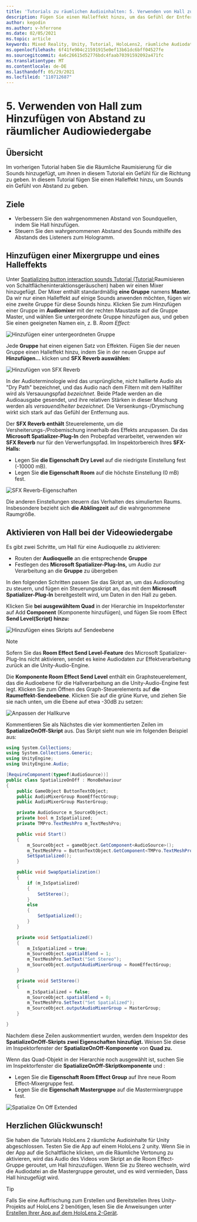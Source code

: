 ```yaml
---
title: 'Tutorials zu räumlichen Audioinhalten: 5. Verwenden von Hall zum Hinzufügen von Abstand zu räumlicher Audiowiedergabe'
description: Fügen Sie einen Halleffekt hinzu, um das Gefühl der Entfernungsvariation zu räumlichen Audiodaten zu verbessern.
author: kegodin
ms.author: v-hferrone
ms.date: 02/05/2021
ms.topic: article
keywords: Mixed Reality, Unity, Tutorial, HoloLens2, räumliche Audiodaten, MRTK, Mixed Reality-Toolkit, UWP, Windows 10, HRTF, kopfbezogene Übertragungsfunktion, Hall, Microsoft Spatializer, Audiomixer, SFX-Hall
ms.openlocfilehash: 6f41fe904c21591915e0ef13b61dc6bff04527fe
ms.sourcegitcommit: 4a6c26615d52776bdc4faab70391592092a471fc
ms.translationtype: MT
ms.contentlocale: de-DE
ms.lasthandoff: 05/29/2021
ms.locfileid: "110712687"
---
```

# <a name="5-using-reverb-to-add-distance-to-spatial-audio"></a>5. Verwenden von Hall zum Hinzufügen von Abstand zu räumlicher Audiowiedergabe

## <a name="overview"></a>Übersicht

Im vorherigen Tutorial haben Sie die Räumliche Raumisierung für die Sounds hinzugefügt, um ihnen in diesem Tutorial ein Gefühl für die Richtung zu geben. In diesem Tutorial fügen Sie einen Halleffekt hinzu, um Sounds ein Gefühl von Abstand zu geben.

## <a name="objectives"></a>Ziele

* Verbessern Sie den wahrgenommenen Abstand von Soundquellen, indem Sie Hall hinzufügen.
* Steuern Sie den wahrgenommenen Abstand des Sounds mithilfe des Abstands des Listeners zum Hologramm.

## <a name="add-a-mixer-group-and-a-reverb-effect"></a>Hinzufügen einer Mixergruppe und eines Halleffekts

Unter [Spatializing button interaction sounds Tutorial (Tutorial:](unity-spatial-audio-ch2.md)Raumisieren von Schaltflächeninteraktionsgeräuschen) haben wir einen Mixer hinzugefügt. Der Mixer enthält standardmäßig **eine Gruppe** namens **Master.** Da wir nur einen Halleffekt auf einige Sounds anwenden möchten, fügen wir eine zweite Gruppe für diese Sounds hinzu. Klicken Sie zum Hinzufügen einer Gruppe im **Audiomixer** mit der rechten Maustaste auf die Gruppe Master, und wählen Sie untergeordnete Gruppe hinzufügen aus, und geben Sie einen geeigneten Namen ein, z. B. _Room Effect:_ 

![Hinzufügen einer untergeordneten Gruppe](images/spatial-audio/spatial-audio-05-section1-step1-1.PNG)

Jede **Gruppe** hat einen eigenen Satz von Effekten. Fügen Sie der neuen Gruppe einen Halleffekt hinzu, indem Sie in der neuen Gruppe auf **Hinzufügen...** klicken und **SFX Reverb auswählen:**

![Hinzufügen von SFX Reverb](images/spatial-audio/spatial-audio-05-section1-step1-2.PNG)

In der Audioterminologie wird das ursprüngliche, nicht hallierte Audio als "Dry Path" bezeichnet, und das Audio nach dem Filtern mit dem Hallfilter wird als Versauungspfad _bezeichnet._ Beide Pfade werden an die Audioausgabe gesendet, und ihre relativen Stärken in dieser Mischung werden als _versauend/heiter bezeichnet._ Die Versenkungs-/Drymischung wirkt sich stark auf das Gefühl der Entfernung aus.

Der **SFX Reverb enthält** Steuerelemente, um die Versheiterungs-/Probemischung innerhalb des Effekts anzupassen. Da das **Microsoft Spatializer-Plug-In** den Probepfad verarbeitet, verwenden wir **SFX Reverb** nur für den Verwerfungspfad. Im Inspektorbereich Ihres **SFX-Halls:**

* Legen Sie **die Eigenschaft Dry Level** auf die niedrigste Einstellung fest (-10000 mB).
* Legen Sie **die Eigenschaft Room** auf die höchste Einstellung (0 mB) fest.

![SFX Reverb-Eigenschaften](images/spatial-audio/spatial-audio-05-section1-step1-3.PNG)

Die anderen Einstellungen steuern das Verhalten des simulierten Raums. Insbesondere bezieht sich **die Abklingzeit** auf die wahrgenommene Raumgröße.

## <a name="enable-reverb-on-the-video-playback"></a>Aktivieren von Hall bei der Videowiedergabe

Es gibt zwei Schritte, um Hall für eine Audioquelle zu aktivieren:

* Routen der **Audioquelle** an die entsprechende **Gruppe**
* Festlegen des **Microsoft Spatializer-Plug-Ins,** um Audio zur Verarbeitung an die **Gruppe** zu übergeben

In den folgenden Schritten passen Sie das Skript an, um das Audiorouting zu steuern, und fügen ein Steuerungsskript an, das mit dem **Microsoft Spatializer-Plug-In** bereitgestellt wird, um Daten in den Hall zu geben.

Klicken Sie **bei ausgewähltem Quad** in der Hierarchie im Inspektorfenster auf Add **Component** (Komponente hinzufügen), und fügen Sie room Effect **Send Level(Script) hinzu:**

![Hinzufügen eines Skripts auf Sendeebene](images/spatial-audio/spatial-audio-05-section2-step1-1.PNG)

> [!NOTE]
> Sofern Sie das **Room Effect Send Level-Feature** des Microsoft Spatializer-Plug-Ins nicht aktivieren, sendet es keine Audiodaten zur Effektverarbeitung zurück an die Unity-Audio-Engine. 

Die **Komponente Room Effect Send Level** enthält ein Graphsteuerelement, das die Audioebene für die Hallverarbeitung an die Unity-Audio-Engine fest legt. Klicken Sie zum Öffnen des Graph-Steuerelements auf **die Raumeffekt-Sendeebene**.  Klicken Sie auf die grüne Kurve, und ziehen Sie sie nach unten, um die Ebene auf etwa -30dB zu setzen:

![Anpassen der Hallkurve](images/spatial-audio/spatial-audio-05-section2-step1-2.PNG)

Kommentieren Sie als Nächstes die vier kommentierten Zeilen im **SpatializeOnOff-Skript** aus. Das Skript sieht nun wie im folgenden Beispiel aus:

```c#
using System.Collections;
using System.Collections.Generic;
using UnityEngine;
using UnityEngine.Audio;

[RequireComponent(typeof(AudioSource))]
public class SpatializeOnOff : MonoBehaviour
{
    public GameObject ButtonTextObject;
    public AudioMixerGroup RoomEffectGroup;
    public AudioMixerGroup MasterGroup;

    private AudioSource m_SourceObject;
    private bool m_IsSpatialized;
    private TMPro.TextMeshPro m_TextMeshPro;

    public void Start()
    {
        m_SourceObject = gameObject.GetComponent<AudioSource>();
        m_TextMeshPro = ButtonTextObject.GetComponent<TMPro.TextMeshPro>();
        SetSpatialized();
    }

    public void SwapSpatialization()
    {
        if (m_IsSpatialized)
        {
            SetStereo();
        }
        else
        {
            SetSpatialized();
        }
    }

    private void SetSpatialized()
    {
        m_IsSpatialized = true;
        m_SourceObject.spatialBlend = 1;
        m_TextMeshPro.SetText("Set Stereo");
        m_SourceObject.outputAudioMixerGroup = RoomEffectGroup;
    }

    private void SetStereo()
    {
        m_IsSpatialized = false;
        m_SourceObject.spatialBlend = 0;
        m_TextMeshPro.SetText("Set Spatialized");
        m_SourceObject.outputAudioMixerGroup = MasterGroup;
    }

}
```

Nachdem diese Zeilen auskommentiert wurden, werden dem Inspektor des **SpatializeOnOff-Skripts zwei Eigenschaften hinzufügt.** Weisen Sie diese im Inspektorfenster der **SpatializeOnOff-Komponente** von **Quad zu.**

Wenn das Quad-Objekt in der Hierarchie noch ausgewählt ist, suchen Sie im Inspektorfenster die **SpatializeOnOff-Skriptkomponente** und :

* Legen Sie die **Eigenschaft Room Effect Group** auf Ihre neue Room Effect-Mixergruppe fest.
* Legen Sie die **Eigenschaft Mastergruppe** auf die Mastermixergruppe fest.

![Spatialize On Off Extended](images/spatial-audio/spatial-audio-05-section2-step1-3.PNG)

## <a name="congratulations"></a>Herzlichen Glückwunsch!

Sie haben die Tutorials HoloLens 2 räumliche Audioinhalte für Unity abgeschlossen. Testen Sie die App auf einem HoloLens 2 unity. Wenn Sie in der App auf die Schaltfläche klicken, um die Räumliche Vertonung zu aktivieren, wird das Audio des Videos vom Skript an die Room Effect-Gruppe geroutet, um Hall hinzuzufügen. Wenn Sie zu Stereo wechseln, wird die Audiodatei an die Mastergruppe geroutet, und es wird vermieden, Dass Hall hinzugefügt wird.

> [!TIP]
> Falls Sie eine Auffrischung zum Erstellen und Bereitstellen Ihres Unity-Projekts auf HoloLens 2 benötigen, lesen Sie die Anweisungen unter [Erstellen Ihrer App auf dem HoloLens 2-Gerät](mr-learning-base-02.md#building-your-application-to-your-hololens-2).
